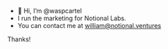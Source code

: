 - 👋 Hi, I’m @waspcartel
- I run the marketing for Notional Labs. 
- You can contact me at william@notional.ventures 

Thanks! 
